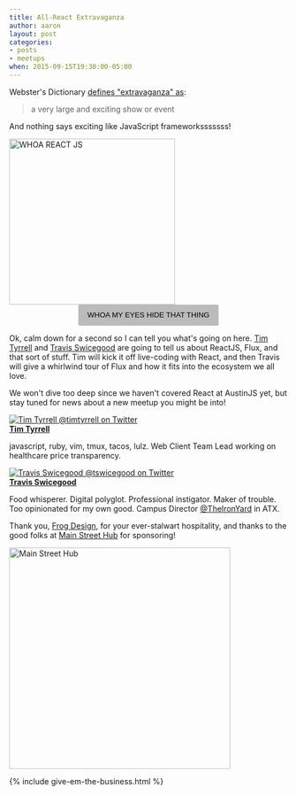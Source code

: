 ```yaml
---
title: All-React Extravaganza
author: aaron
layout: post
categories:
- posts
- meetups
when: 2015-09-15T19:30:00-05:00
---
```


Webster's Dictionary [defines "extravaganza" as][extravaganza]:

> a very large and exciting show or event

And nothing says exciting like JavaScript frameworksssssss!

<div class="sponsor-logo">
  <div class="hidden">
    <img src="https://cldup.com/G5ajKtTSq6.gif" style="width: 300px; max-width: 100%;" alt="WHOA REACT JS" />
    <button type="button" onclick="hideImage()" style="display: block; margin: 0 auto; line-height: 1.25rem; padding: .5rem 1rem; -webkit-appearance: none; border: 1px solid transparent; border-radius: 3px; background-color: #bbb;">
      WHOA MY EYES HIDE THAT THING
    </button>
  </div>

  <script>
  (function() {
    var theNoise = document.currentScript.parentElement.children[0];

    if (!window.localStorage.september2015HideGif)
      theNoise.className = '';

    window.hideImage = function() {
      theNoise.className = 'hidden';
      window.localStorage.september2015HideGif = 'for the love of everything yes';
    };
  })();
  </script>
</div>

Ok, calm down for a second so I can tell you what's going on here. [Tim Tyrrell][] and [Travis Swicegood][] are going to tell us about ReactJS, Flux, and that sort of stuff. Tim will kick it off live-coding with React, and then Travis will give a whirlwind tour of Flux and how it fits into the ecosystem we all love.

We won't dive too deep since we haven't covered React at AustinJS yet, but stay tuned for news about a new meetup you might be into!

<div class="media-object speaker-bio">
  <a href="https://twitter.com/timtyrrell">
    <img alt="Tim Tyrrell @timtyrrell on Twitter" src="https://pbs.twimg.com/profile_images/625417581613060096/EfSI3lzo.jpg" />
  </a>
  <div>
  <a href="https://twitter.com/timtyrrell"><strong>Tim Tyrrell</strong></a>

  javascript, ruby, vim, tmux, tacos, lulz. Web Client Team Lead working on healthcare price transparency.
  </div>
</div>

<div class="media-object speaker-bio">
  <a href="https://twitter.com/tswicegood">
    <img alt="Travis Swicegood @tswicegood on Twitter" src="https://pbs.twimg.com/profile_images/632313633767223296/I5v3bdj3.jpg" />
  </a>
  <div>
  <a href="https://twitter.com/tswicegood"><strong>Travis Swicegood</strong></a>

  Food whisperer. Digital polyglot. Professional instigator. Maker of trouble. Too opinionated for my own good. Campus Director <a href="https://twitter.com/theironyard">@TheIronYard</a> in ATX.
  </div>
</div>

Thank you, [Frog Design][], for your ever-stalwart hospitality, and thanks to the good folks at [Main Street Hub][] for sponsoring!

<div class="sponsor-logo">
  <a href="http://www.mainstreethub.com/">
    <img style="width: 400px; max-width: 100%;" src="http://www.mainstreethub.com/wp-content/uploads/2014/12/msh_logo.svg" alt="Main Street Hub" />
  </a>
</div>

{% include give-em-the-business.html %}

[extravaganza]: http://www.merriam-webster.com/dictionary/suggestions/sharknado
[Tim Tyrrell]: https://twitter.com/timtyrrell
[Travis Swicegood]: https://twitter.com/tswicegood
[Main Street Hub]: http://www.mainstreethub.com/
[Frog Design]: http://www.frogdesign.com/contact/austin.html
